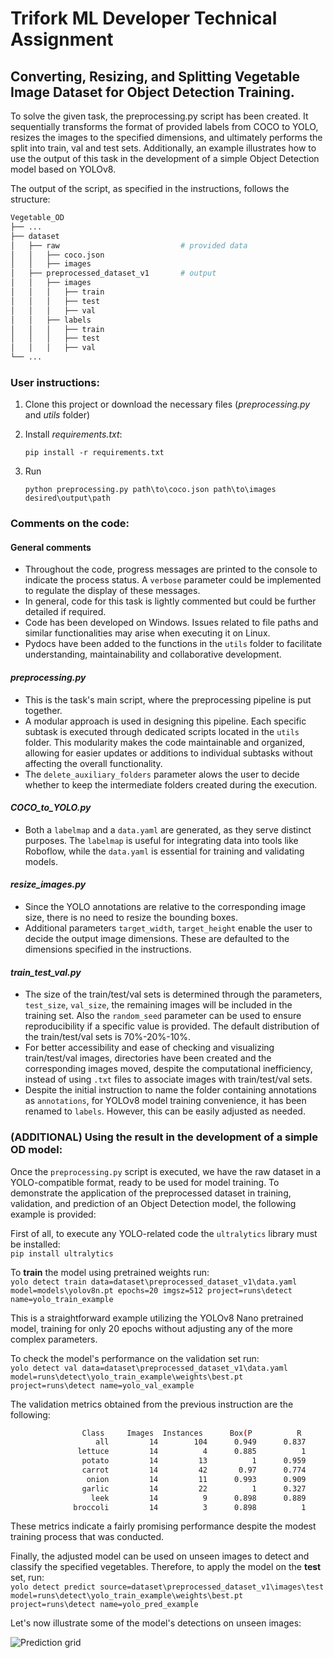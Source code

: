 # Trifork ML Developer Technical Assignment

## Converting, Resizing, and Splitting Vegetable Image Dataset for Object Detection Training.

To solve the given task,  the preprocessing.py script has been created. It sequentially transforms the format of provided labels from COCO to YOLO, resizes the images to the specified dimensions, and ultimately performs the split into train, val and test sets. Additionally, an example illustrates how to use the output of this task in the development of a simple Object Detection model based on YOLOv8.

The output of the script, as specified in the instructions, follows the structure:

```bash
Vegetable_OD
├── ...
├── dataset                    
│   ├── raw                           # provided data
│   │   ├── coco.json
│   │   ├── images              
│   ├── preprocessed_dataset_v1       # output 
│   │   ├── images
│   │   │   ├── train
│   │   │   ├── test
│   │   │   ├── val
│   │   ├── labels 
│   │   │   ├── train
│   │   │   ├── test
│   │   │   ├── val
└── ...
```

### User instructions:
1. Clone this project or download the necessary files (*preprocessing.py* and *utils* folder)
2. Install *requirements.txt*:

    `pip install -r requirements.txt`
3. Run 
    
    `python preprocessing.py path\to\coco.json path\to\images desired\output\path`

### Comments on the code:
#### General comments
* Throughout the code, progress messages are printed to the console to indicate the process status. A `verbose` parameter could be implemented to regulate the display of these messages.
* In general, code for this task is lightly commented but could be further detailed if required.
* Code has been developed on Windows. Issues related to file paths and similar functionalities may arise when executing it on Linux.
* Pydocs have been added to the functions in the `utils` folder to facilitate understanding, maintainability and collaborative development.

#### *preprocessing.py*
* This is the task's main script, where the preprocessing pipeline is put together. 
* A modular approach is used in designing this pipeline. Each specific subtask is executed through dedicated scripts located in the `utils` folder. This modularity makes the code maintainable and organized, allowing for easier updates or additions to individual subtasks without affecting the overall functionality.
* The `delete_auxiliary_folders` parameter alows the user to decide whether to keep the intermediate folders created during the execution.

#### *COCO_to_YOLO.py*
* Both a `labelmap` and a `data.yaml` are generated, as they serve distinct purposes. The `labelmap` is useful for integrating data into tools like Roboflow, while the `data.yaml` is essential for training and validating models.

#### *resize_images.py*
* Since the YOLO annotations are relative to the corresponding image size, there is no need to resize the bounding boxes.
* Additional parameters `target_width`, `target_height` enable the user to decide the output image dimensions. These are defaulted to the dimensions specified in the instructions.

#### *train_test_val.py*
* The size of the train/test/val sets is determined through the parameters, `test_size`, `val_size`, the remaining images will be included in the training set. Also the `random_seed` parameter can be used to ensure reproducibility if a specific value is provided. The default distribution of the train/test/val sets is 70%-20%-10%.
* For better accessibility and ease of checking and visualizing train/test/val images, directories have been created and the corresponding images moved, despite the computational inefficiency, instead of using `.txt` files to associate images with train/test/val sets.
* Despite the initial instruction to name the folder containing annotations as `annotations`, for YOLOv8 model training convenience, it has been renamed to `labels`. However, this can be easily adjusted as needed.

### (ADDITIONAL) Using the result in the development of a simple OD model:

Once the `preprocessing.py` script is executed, we have the raw dataset in a YOLO-compatible format, ready to be used for model training. To demonstrate the application of the preprocessed dataset in training, validation, and prediction of an Object Detection model, the following example is provided:

First of all, to execute any YOLO-related code the `ultralytics` library must be installed:    
 `pip install ultralytics`

To **train** the model using pretrained weights run:    
 `yolo detect train data=dataset\preprocessed_dataset_v1\data.yaml model=models\yolov8n.pt epochs=20 imgsz=512 project=runs\detect name=yolo_train_example`

This is a straightforward example utilizing the YOLOv8 Nano pretrained model, training for only 20 epochs without adjusting any of the more complex parameters.

To check the model's performance on the validation set run:    
 `yolo detect val data=dataset\preprocessed_dataset_v1\data.yaml model=runs\detect\yolo_train_example\weights\best.pt project=runs\detect name=yolo_val_example`

The validation metrics obtained from the previous instruction are the following:
```bash
                Class     Images  Instances      Box(P          R      mAP50  mAP50-95): 
                   all         14        104      0.949      0.837      0.948      0.734
               lettuce         14          4      0.885          1      0.995      0.809
                potato         14         13          1      0.959      0.995      0.884
                carrot         14         42       0.97      0.774      0.917      0.696
                 onion         14         11      0.993      0.909       0.96      0.782
                garlic         14         22          1      0.327      0.867      0.626
                  leek         14          9      0.898      0.889      0.908      0.641
              broccoli         14          3      0.898          1      0.995      0.697
```
These metrics indicate a fairly promising performance despite the modest training process that was conducted. 

Finally, the adjusted model can be used on unseen images to detect and classify the specified vegetables. Therefore, to apply the model on the **test** set, run:   
`yolo detect predict source=dataset\preprocessed_dataset_v1\images\test model=runs\detect\yolo_train_example\weights\best.pt project=runs\detect name=yolo_pred_example`

Let's now illustrate some of the model's detections on unseen images:

![Prediction grid](runs/detect/yolo_pred_example/pred_grid.png)
